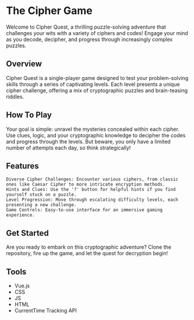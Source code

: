 # The Cipher Game

Welcome to Cipher Quest, a thrilling puzzle-solving adventure that challenges your wits with a variety of ciphers and codes! Engage your mind as you decode, decipher, and progress through increasingly complex puzzles.

## Overview

Cipher Quest is a single-player game designed to test your problem-solving skills through a series of captivating levels. Each level presents a unique cipher challenge, offering a mix of cryptographic puzzles and brain-teasing riddles.

## How To Play

Your goal is simple: unravel the mysteries concealed within each cipher. Use clues, logic, and your cryptographic knowledge to decipher the codes and progress through the levels. But beware, you only have a limited number of attempts each day, so think strategically!

## Features

    Diverse Cipher Challenges: Encounter various ciphers, from classic ones like Caesar Cipher to more intricate encryption methods.
    Hints and Clues: Use the '?' button for helpful hints if you find yourself stuck on a puzzle.
    Level Progression: Move through escalating difficulty levels, each presenting a new challenge.
    Game Controls: Easy-to-use interface for an immersive gaming experience.

## Get Started

Are you ready to embark on this cryptographic adventure? Clone the repository, fire up the game, and let the quest for decryption begin!

## Tools

- Vue.js
- CSS
- JS
- HTML
- CurrentTime Tracking API